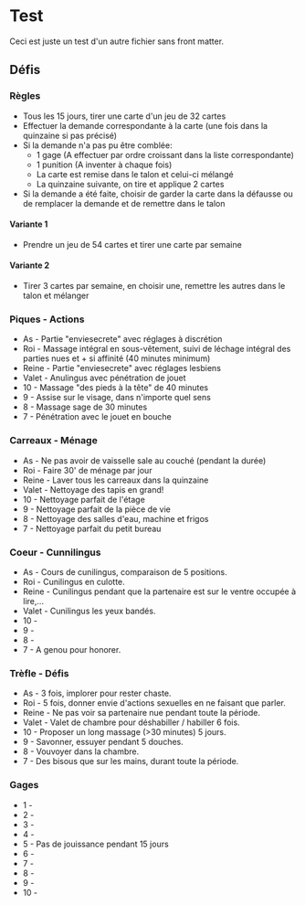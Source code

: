 ---
---
# Test

Ceci est juste un test d'un autre fichier sans front matter.

## Défis

### Règles

* Tous les 15 jours, tirer une carte d'un jeu de 32 cartes
* Effectuer la demande correspondante à la carte (une fois dans la quinzaine si pas précisé)
* Si la demande n'a pas pu être comblée:
  * 1 gage (A effectuer par ordre croissant dans la liste correspondante)
  * 1 punition (A inventer à chaque fois)
  * La carte est remise dans le talon et celui-ci mélangé
  * La quinzaine suivante, on tire et applique 2 cartes
* Si la demande a été faite, choisir de garder la carte dans la défausse ou de remplacer la demande et de remettre dans le talon

#### Variante 1

* Prendre un jeu de 54 cartes et tirer une carte par semaine

#### Variante 2

* Tirer 3 cartes par semaine, en choisir une, remettre les autres dans le talon et mélanger

### Piques - Actions

* As - Partie "enviesecrete" avec réglages à discrétion
* Roi - Massage intégral en sous-vêtement, suivi de léchage intégral des parties nues et + si affinité (40 minutes minimum)
* Reine - Partie "enviesecrete" avec réglages lesbiens
* Valet - Anulingus avec pénétration de jouet
* 10 - Massage "des pieds à la tête" de 40 minutes
* 9 - Assise sur le visage, dans n'importe quel sens
* 8 - Massage sage de 30 minutes
* 7 - Pénétration avec le jouet en bouche

### Carreaux - Ménage

* As - Ne pas avoir de vaisselle sale au couché (pendant la durée)
* Roi - Faire 30' de ménage par jour
* Reine - Laver tous les carreaux dans la quinzaine
* Valet - Nettoyage des tapis en grand!
* 10 - Nettoyage parfait de l'étage
* 9 - Nettoyage parfait de la pièce de vie
* 8 - Nettoyage des salles d'eau, machine et frigos
* 7 - Nettoyage parfait du petit bureau

### Coeur - Cunnilingus

* As - Cours de cunilingus, comparaison de 5 positions.
* Roi - Cunilingus en culotte.
* Reine - Cunilingus pendant que la partenaire est sur le ventre occupée à lire,...
* Valet - Cunilingus les yeux bandés.
* 10 -
* 9 -
* 8 -
* 7 - A genou pour honorer.

### Trèfle - Défis

* As - 3 fois, implorer pour rester chaste.
* Roi - 5 fois, donner envie d'actions sexuelles en ne faisant que parler.
* Reine - Ne pas voir sa partenaire nue pendant toute la période.
* Valet - Valet de chambre pour déshabiller / habiller 6 fois.
* 10 - Proposer un long massage (>30 minutes) 5 jours.
* 9 - Savonner, essuyer pendant 5 douches.
* 8 - Vouvoyer dans la chambre.
* 7 - Des bisous que sur les mains, durant toute la période.

### Gages

* 1 -
* 2 -
* 3 -
* 4 -
* 5 - Pas de jouissance pendant 15 jours
* 6 -
* 7 -
* 8 -
* 9 -
* 10 -